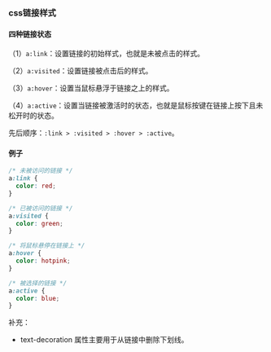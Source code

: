 ### css链接样式

####  四种链接状态 

（1）`a:link`：设置链接的初始样式，也就是未被点击的样式。

（2）`a:visited`：设置链接被点击后的样式。

（3）`a:hover`：设置当鼠标悬浮于链接之上的样式。

（4）`a:active`：设置当链接被激活时的状态，也就是鼠标按键在链接上按下且未松开时的状态。

先后顺序：`:link > :visited > :hover > :active`。

#### 例子

```css
/* 未被访问的链接 */
a:link {
  color: red;
}

/* 已被访问的链接 */
a:visited {
  color: green;
}

/* 将鼠标悬停在链接上 */
a:hover {
  color: hotpink;
}

/* 被选择的链接 */
a:active {
  color: blue;
}
```

补充：

- text-decoration 属性主要用于从链接中删除下划线。


